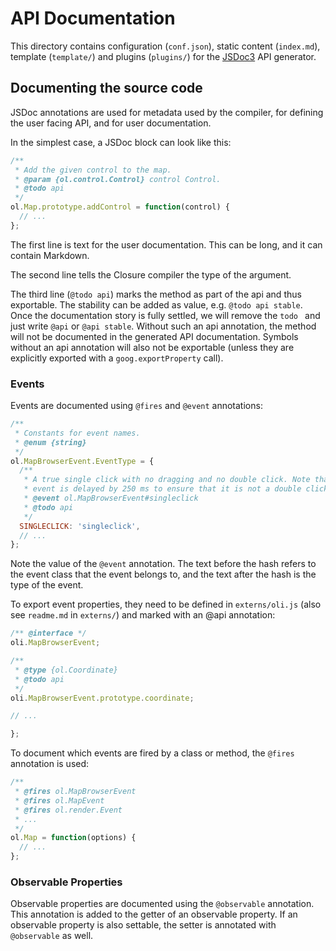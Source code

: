 # API Documentation

This directory contains configuration (`conf.json`), static content (`index.md`), template (`template/`) and plugins (`plugins/`) for the [JSDoc3](http://usejsdoc.org/) API generator.

## Documenting the source code

JSDoc annotations are used for metadata used by the compiler, for defining the user facing API, and for user documentation.

In the simplest case, a JSDoc block can look like this:
```js
/**
 * Add the given control to the map.
 * @param {ol.control.Control} control Control.
 * @todo api
 */
ol.Map.prototype.addControl = function(control) {
  // ...
};
```
The first line is text for the user documentation. This can be long, and it can
contain Markdown.

The second line tells the Closure compiler the type of the argument.

The third line (`@todo api`) marks the method as part of the api and thus exportable. The stability can be added as value, e.g. `@todo api stable`. Once the documentation story is fully settled, we will remove the `todo ` and just write `@api` or `@api stable`. Without such an api annotation, the method will not be documented in the generated API documentation. Symbols without an api annotation will also not be exportable (unless they are explicitly exported with a `goog.exportProperty` call).

### Events

Events are documented using `@fires` and `@event` annotations:
```js
/**
 * Constants for event names.
 * @enum {string}
 */
ol.MapBrowserEvent.EventType = {
  /**
   * A true single click with no dragging and no double click. Note that this
   * event is delayed by 250 ms to ensure that it is not a double click.
   * @event ol.MapBrowserEvent#singleclick
   * @todo api
   */
  SINGLECLICK: 'singleclick',
  // ...
};
```
Note the value of the `@event` annotation. The text before the hash refers to the event class that the event belongs to, and the text after the hash is the type of the event.

To export event properties, they need to be defined in `externs/oli.js` (also see `readme.md` in `externs/`) and marked with an @api annotation:
```js
/** @interface */
oli.MapBrowserEvent;

/**
 * @type {ol.Coordinate}
 * @todo api
 */
oli.MapBrowserEvent.prototype.coordinate;

// ...

};
```
To document which events are fired by a class or method, the `@fires` annotation is used:
```js
/**
 * @fires ol.MapBrowserEvent
 * @fires ol.MapEvent
 * @fires ol.render.Event
 * ...
 */
ol.Map = function(options) {
  // ...
};
```

### Observable Properties

Observable properties are documented using the `@observable` annotation. This annotation is added to the getter of an observable property. If an observable property is also settable, the setter is annotated with `@observable` as well.
